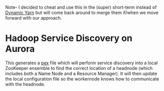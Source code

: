 Note- I decided to cheat and use this in the (super) short-term instead of [Dynamic Yarn](http://github.com/wickman/darn) but will come back around to merge them if/when we move forward with our approach.

# Hadoop Service Discovery on Aurora

This generates a [pex](https://pex.readthedocs.org/en/latest/) file which will perform service
discovery into a local ZooKeeper ensemble to find the correct location of a headnode (which includes
both a Name Node and a Resource Manager). It will then update the local configuration file so the
workernode knows how to communicate with the headnode.
